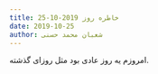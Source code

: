 ```yaml
---
title: خاطره روز 2019-10-25
date: 2019-10-25
author: شعبان محمد حسنی
---
```


امروزم یه روز عادی بود مثل روزای گذشته.